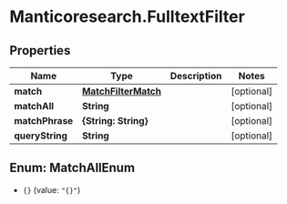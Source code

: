 # Manticoresearch.FulltextFilter

## Properties

Name | Type | Description | Notes
------------ | ------------- | ------------- | -------------
**match** | [**MatchFilterMatch**](MatchFilterMatch.md) |  | [optional] 
**matchAll** | **String** |  | [optional] 
**matchPhrase** | **{String: String}** |  | [optional] 
**queryString** | **String** |  | [optional] 



## Enum: MatchAllEnum


* `{}` (value: `"{}"`)




